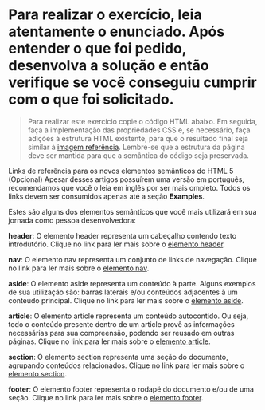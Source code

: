 # Para realizar o exercício, leia atentamente o enunciado. Após entender o que foi pedido, desenvolva a solução e então verifique se você conseguiu cumprir com o que foi solicitado.

> Para realizar este exercício copie o código HTML abaixo. Em seguida, faça a implementação das propriedades CSS e, se necessário, faça adições à estrutura HTML existente, para que o resultado final seja similar à [imagem referência](./imagens/hackathonResults.png).
>Lembre-se que a estrutura da página deve ser mantida para que a semântica do código seja preservada.

Links de referência para os novos elementos semânticos do HTML 5 (Opcional)
Apesar desses artigos possuírem uma versão em português, recomendamos que você o leia em inglês por ser mais ompleto. Todos os links devem ser consumidos apenas até a seção **Examples**.

Estes são alguns dos elementos semânticos que você mais utilizará em sua jornada como pessoa desenvolvedora:

**header**: O elemento header representa um cabeçalho contendo texto introdutório. Clique no link para ler mais sobre o [elemento header](https://developer.mozilla.org/en-US/docs/Web/HTML/Element/header).

**nav**: O elemento nav representa um conjunto de links de navegação. Clique no link para ler mais sobre o [elemento nav](https://developer.mozilla.org/en-US/docs/Web/HTML/Element/nav).

**aside**: O elemento aside representa um conteúdo à parte. Alguns exemplos de sua utilização são: barras laterais e/ou conteúdos adjacentes à um conteúdo principal. Clique no link para ler mais sobre o [elemento aside](https://developer.mozilla.org/en-US/docs/Web/HTML/Element/aside).

**article**: O elemento article representa um conteúdo autocontido. Ou seja, todo o conteúdo presente dentro de um article provê as informações necessárias para sua compreensão, podendo ser reusado em outras páginas. Clique no link para ler mais sobre o [elemento article](https://developer.mozilla.org/en-US/docs/Web/HTML/Element/article).

**section**: O elemento section representa uma seção do documento, agrupando conteúdos relacionados. Clique no link para ler mais sobre o [elemento section](https://developer.mozilla.org/en-US/docs/Web/HTML/Element/section).

**footer**: O elemento footer representa o rodapé do documento e/ou de uma seção. Clique no link para ler mais sobre o [elemento footer](https://developer.mozilla.org/en-US/docs/Web/HTML/Element/footer).

